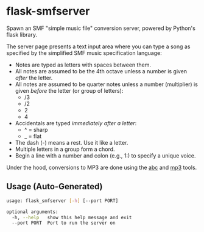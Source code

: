 # flask-smfserver

Spawn an SMF "simple music file" conversion server, powered by Python's flask library.

The server page presents a text input area where you can type a song as specified by the simplified SMF music specification language:

- Notes are typed as letters with spaces between them.
- All notes are assumed to be the 4th octave unless a number is given *after* the letter.
- All notes are assumed to be quarter notes unless a number (multiplier) is given *before* the letter (or group of letters):
  - /3
  - /2
  - 2
  - 4
- Accidentals are typed *immediately after a letter*:
  - ^ = sharp
  - _ = flat
- The dash (-) means a rest. Use it like a letter.
- Multiple letters in a group form a chord.
- Begin a line with a number and colon (e.g., 1:) to specify a unique voice.

Under the hood, conversions to MP3 are done using the [abc](../bash/abc.md) and [mp3](../bash/mp3.md) tools.

## Usage (Auto-Generated)

```bash
usage: flask_smfserver [-h] [--port PORT]

optional arguments:
  -h, --help   show this help message and exit
  --port PORT  Port to run the server on

```

